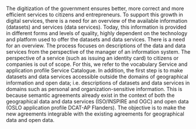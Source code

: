 The digitization of the government ensures better, more correct and more efficient services to citizens and entrepreneurs. To support this growth in digital services, there is a need for an overview of the available information (datasets) and services (data services). Today, this information is provided in different forms and levels of quality, highly dependent on the technology and platform used to offer the datasets and data services. There is a need for an overview. The process focuses on descriptions of the data and data services from the perspective of the manager of an information system. The perspective of a service (such as issuing an identity card) to citizens or companies is out of scope. For this, we refer to the vocabulary Service and application profile Service Catalogue. In addition, the first step is to make datasets and data services accessible outside the domains of geographical information and open data; i.e. descriptions of datasets and data services in domains such as personal and organization-sensitive information. This is because semantic agreements already exist in the context of both the geographical data and data services (ISO/INSPIRE and OGC) and open data (OSLO application profile DCAT-AP Flanders). The objective is to make the new agreements integrable with the existing agreements for geographical data and open data.